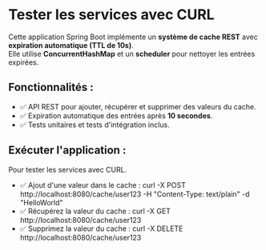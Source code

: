 # Tester les services avec CURL

Cette application Spring Boot implémente un **système de cache REST** avec **expiration automatique (TTL de 10s)**.  
Elle utilise **ConcurrentHashMap** et un **scheduler** pour nettoyer les entrées expirées.

## Fonctionnalités :
- ✅ API REST pour ajouter, récupérer et supprimer des valeurs du cache.
- ✅ Expiration automatique des entrées après **10 secondes**.
- ✅ Tests unitaires et tests d'intégration inclus.

## Exécuter l'application :
Pour tester les services avec CURL.
- ✅ Ajout d'une valeur dans le cache :
curl -X POST http://localhost:8080/cache/user123 -H "Content-Type: text/plain" -d "HelloWorld"
- ✅ Récupérez la valeur du cache :
curl -X GET http://localhost:8080/cache/user123
- ✅ Supprimez la valeur du cache :
curl -X DELETE http://localhost:8080/cache/user123


